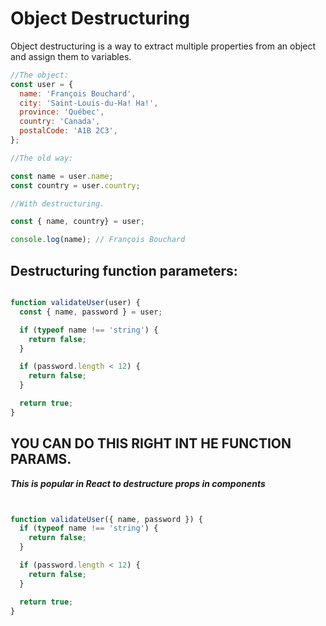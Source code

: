 # Object Destructuring

Object destructuring is a way to extract multiple properties from an object and assign them to variables.

```js
//The object:
const user = {
  name: 'François Bouchard',
  city: 'Saint-Louis-du-Ha! Ha!',
  province: 'Québec',
  country: 'Canada',
  postalCode: 'A1B 2C3',
};

//The old way:

const name = user.name;
const country = user.country;

//With destructuring.

const { name, country} = user;

console.log(name); // François Bouchard
```

## Destructuring function parameters:

```js

function validateUser(user) {
  const { name, password } = user;

  if (typeof name !== 'string') {
    return false;
  }

  if (password.length < 12) {
    return false;
  }

  return true;
}

```

## YOU CAN DO THIS RIGHT INT HE FUNCTION PARAMS.
***This is popular in React to destructure props in components***

```js


function validateUser({ name, password }) {
  if (typeof name !== 'string') {
    return false;
  }

  if (password.length < 12) {
    return false;
  }

  return true;
}

```